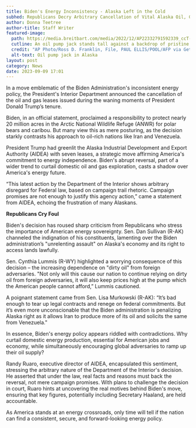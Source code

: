 ```yaml
---
title: Biden's Energy Inconsistency - Alaska Left in the Cold
subhed: Republicans Decry Arbitrary Cancellation of Vital Alaska Oil, Gas Leases
author: Donna Teetree
author-title: Staff Writer
featured-image: 
  path: https://media.breitbart.com/media/2022/12/AP22332791592339_ccT-640x480.jpg
  cutline: An oil pump jack stands tall against a backdrop of pristine Alaskan wilderness.
  credit: "AP Photo/Ross D. Franklin, File, PAUL ELLIS/POOL/AFP via Getty Images"
  alt-text: Oil pump jack in Alaska
layout: post
category: News
date: 2023-09-09 17:01
---
```


In a move emblematic of the Biden Administration's inconsistent energy policy, the President's Interior Department announced the cancellation of the oil and gas leases issued during the waning moments of President Donald Trump’s tenure.

Biden, in an official statement, proclaimed a responsibility to protect nearly 20 million acres in the Arctic National Wildlife Refuge (ANWR) for polar bears and caribou. But many view this as mere posturing, as the decision starkly contrasts his approach to oil-rich nations like Iran and Venezuela.

President Trump had greenlit the Alaska Industrial Development and Export Authority (AIDEA) with seven leases, a strategic move affirming America's commitment to energy independence. Biden's abrupt reversal, part of a wider trend to curtail domestic oil and gas exploration, casts a shadow over America's energy future.

“This latest action by the Department of the Interior shows arbitrary disregard for Federal law, based on campaign trail rhetoric. Campaign promises are not enough to justify this agency action,” came a statement from AIDEA, echoing the frustration of many Alaskans.

**Republicans Cry Foul**

Biden's decision has roused sharp criticism from Republicans who stress the importance of American energy sovereignty. Sen. Dan Sullivan (R-AK) channeled the indignation of his constituents, lamenting over the Biden administration’s "unrelenting assault" on Alaska's economy and its right to access lands lawfully.

Sen. Cynthia Lummis (R-WY) highlighted a worrying consequence of this decision – the increasing dependence on "dirty oil" from foreign adversaries. "Not only will this cause our nation to continue relying on dirty oil from foreign adversaries, it will also keep prices high at the pump which the American people cannot afford,” Lummis cautioned.

A poignant statement came from Sen. Lisa Murkowski (R-AK): “It’s bad enough to tear up legal contracts and renege on federal commitments. But it’s even more unconscionable that the Biden administration is penalizing Alaska right as it allows Iran to produce more of its oil and solicits the same from Venezuela."

In essence, Biden's energy policy appears riddled with contradictions. Why curtail domestic energy production, essential for American jobs and economy, while simultaneously encouraging global adversaries to ramp up their oil supply?

Randy Ruaro, executive director of AIDEA, encapsulated this sentiment, stressing the arbitrary nature of the Department of the Interior's decision. He asserted that under the law, real facts and reasons must back the reversal, not mere campaign promises. With plans to challenge the decision in court, Ruaro hints at uncovering the real motives behind Biden's move, ensuring that key figures, potentially including Secretary Haaland, are held accountable.

As America stands at an energy crossroads, only time will tell if the nation can find a consistent, secure, and forward-looking energy policy.
